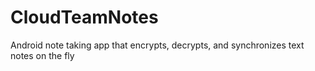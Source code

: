 # CloudTeamNotes
Android note taking app that encrypts, decrypts, and synchronizes text notes on the fly

